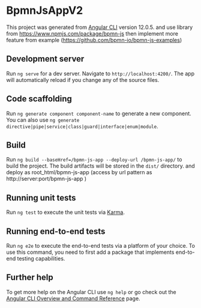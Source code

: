 # BpmnJsAppV2

This project was generated from [Angular CLI](https://github.com/angular/angular-cli) version 12.0.5.
and use library from https://www.npmjs.com/package/bpmn-js then implement more feature from example (https://github.com/bpmn-io/bpmn-js-examples) 

## Development server

Run `ng serve` for a dev server. Navigate to `http://localhost:4200/`. The app will automatically reload if you change any of the source files.

## Code scaffolding

Run `ng generate component component-name` to generate a new component. You can also use `ng generate directive|pipe|service|class|guard|interface|enum|module`.

## Build

Run `ng build --baseHref=/bpmn-js-app --deploy-url /bpmn-js-app/` to build the project. The build artifacts will be stored in the `dist/` directory. and deploy as root_html/bpmn-js-app (access by url pattern as http://server:port/bpmn-js-app )

## Running unit tests

Run `ng test` to execute the unit tests via [Karma](https://karma-runner.github.io).

## Running end-to-end tests

Run `ng e2e` to execute the end-to-end tests via a platform of your choice. To use this command, you need to first add a package that implements end-to-end testing capabilities.

## Further help

To get more help on the Angular CLI use `ng help` or go check out the [Angular CLI Overview and Command Reference](https://angular.io/cli) page.
